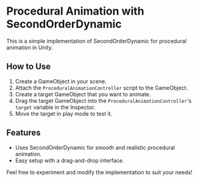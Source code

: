 # Procedural Animation with SecondOrderDynamic

This is a simple implementation of SecondOrderDynamic for procedural animation in Unity.

## How to Use

1. Create a GameObject in your scene.
2. Attach the `ProceduralAnimationController` script to the GameObject.
3. Create a target GameObject that you want to animate.
4. Drag the target GameObject into the `ProceduralAnimationController`'s `target` variable in the Inspector.
5. Move the target in play mode to test it.

## Features

- Uses SecondOrderDynamic for smooth and realistic procedural animation.
- Easy setup with a drag-and-drop interface.

Feel free to experiment and modify the implementation to suit your needs!
